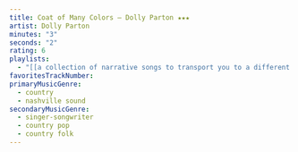 ```yaml
---
title: Coat of Many Colors — Dolly Parton ★★★
artist: Dolly Parton
minutes: "3"
seconds: "2"
rating: 6
playlists:
  - "[[a collection of narrative songs to transport you to a different world]]"
favoritesTrackNumber:
primaryMusicGenre:
  - country
  - nashville sound
secondaryMusicGenre:
  - singer-songwriter
  - country pop
  - country folk
---
```

